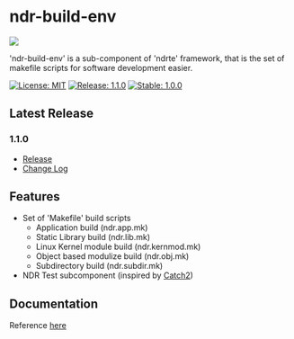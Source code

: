 # ndr-build-env

<img src="https://avatars3.githubusercontent.com/u/19686401" align="center" />

'ndr-build-env' is a sub-component of 'ndrte' framework, that is the set of makefile scripts for software development easier.

[![License: MIT](https://img.shields.io/badge/License-MPL--2.0-green.svg)](https://opensource.org/licenses/MPL-2.0)
[![Release: 1.1.0](https://img.shields.io/badge/release-v1.1.0-blue.svg)](https://github.com/openndr/ndr-build-env/releases/tag/v1.1.0)
[![Stable: 1.0.0](https://img.shields.io/badge/stable-v1.0.0-blue.svg)](https://github.com/openndr/ndr-build-env/releases/tag/v1.0.0)

## Latest Release
### 1.1.0
- [Release](https://github.com/openndr/ndr-build-env/releases/tag/v1.1.0)
- [Change Log](https://github.com/openndr/ndr-build-env/milestone/2)

## Features
* Set of 'Makefile' build scripts
    * Application build             (ndr.app.mk)
    * Static Library build          (ndr.lib.mk)
    * Linux Kernel module build     (ndr.kernmod.mk)
    * Object based modulize build   (ndr.obj.mk)
    * Subdirectory build            (ndr.subdir.mk)
* NDR Test subcomponent (inspired by [Catch2](https://github.com/catchorg/Catch2))

## Documentation
Reference [here](https://github.com/openndr/ndr-build-env/wiki)